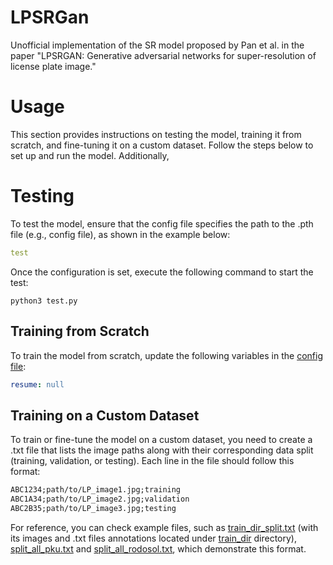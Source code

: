 # LPSRGan
Unofficial implementation of the SR model proposed by Pan et al. in the paper "LPSRGAN: Generative adversarial networks for super-resolution of license plate image."

# Usage

This section provides instructions on testing the model, training it from scratch, and fine-tuning it on a custom dataset. Follow the steps below to set up and run the model. Additionally,

# Testing

To test the model, ensure that the config file specifies the path to the .pth file (e.g., config file), as shown in the example below:

```yaml
test
```

Once the configuration is set, execute the following command to start the test:

```
python3 test.py
```

## Training from Scratch

To train the model from scratch, update the following variables in the [config file](config/training.yaml):

```yaml
resume: null
```

## Training on a Custom Dataset

To train or fine-tune the model on a custom dataset, you need to create a .txt file that lists the image paths along with their corresponding data split (training, validation, or testing). Each line in the file should follow this format:

```txt
ABC1234;path/to/LP_image1.jpg;training
ABC1A34;path/to/LP_image2.jpg;validation
ABC2B35;path/to/LP_image3.jpg;testing

```
For reference, you can check example files, such as [train_dir_split.txt](train_dir_split.txt) (with its images and .txt files annotations located under [train_dir](train_dir) directory), [split_all_pku.txt](split_all_pku.txt) and [split_all_rodosol.txt](split_all_rodosol.txt), which demonstrate this format.
